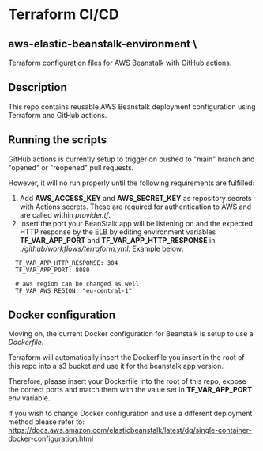 # Terraform CI/CD  
## aws-elastic-beanstalk-environment \
Terraform configuration files for AWS Beanstalk with GitHub actions.



## Description

This repo contains reusable AWS Beanstalk deployment configuration using Terraform and GitHub actions.


## Running the scripts

GitHub actions is currently setup to trigger on pushed to "main" branch and "opened" or "reopened" pull requests. 

However, it will no run properly until the following requirements are fulfilled: 

1. Add **AWS_ACCESS_KEY** and **AWS_SECRET_KEY** as repository secrets with Actions secrets. These are required for authentication to AWS and are called within *provider.tf*.
2. Insert the port your BeanStalk app will be listening on and the expected HTTP response by the ELB by editing environment variables **TF_VAR_APP_PORT** and **TF_VAR_APP_HTTP_RESPONSE** in *./github/workflows/terraform.yml*. 
Example below:
```
  TF_VAR_APP_HTTP_RESPONSE: 304
  TF_VAR_APP_PORT: 8080

  # aws region can be changed as well
  TF_VAR_AWS_REGION: "eu-central-1"
```

## Docker configuration
Moving on, the current Docker configuration for Beanstalk is setup to use a *Dockerfile*. 

Terraform will automatically insert the Dockerfile you insert in the root of this repo into a s3 bucket and use it for the beanstalk app version.

Therefore, please insert your Dockerfile into the root of this repo, expose the correct ports and match them with the value set in **TF_VAR_APP_PORT** env variable.

If you wish to change Docker configuration and use a different deployment method please refer to: https://docs.aws.amazon.com/elasticbeanstalk/latest/dg/single-container-docker-configuration.html

